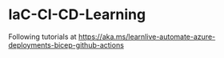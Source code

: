 # IaC-CI-CD-Learning

Following tutorials at https://aka.ms/learnlive-automate-azure-deployments-bicep-github-actions

